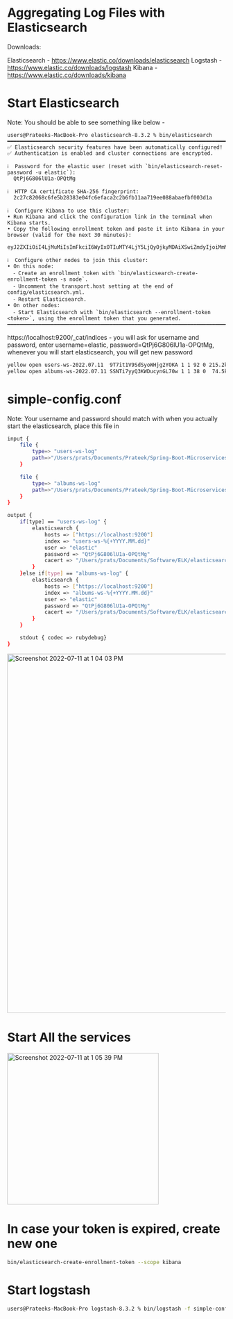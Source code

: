 # Aggregating Log Files with Elasticsearch

Downloads:

Elasticsearch - https://www.elastic.co/downloads/elasticsearch
Logstash - https://www.elastic.co/downloads/logstash
Kibana - https://www.elastic.co/downloads/kibana

# Start Elasticsearch

Note: You should be able to see something like below - 

```
users@Prateeks-MacBook-Pro elasticsearch-8.3.2 % bin/elasticsearch
━━━━━━━━━━━━━━━━━━━━━━━━━━━━━━━━━━━━━━━━━━━━━━━━━━━━━━━━━━━━━━━━━━━━━━━━━━━━━━━━━━━━━━━━━━━━━━━━━━━━━━━━━━━━━━━━━━━━━━━━━━━━━━━━━━━━━━━━━━━━━━━━━━━━━━━━━━━
✅ Elasticsearch security features have been automatically configured!
✅ Authentication is enabled and cluster connections are encrypted.

ℹ️  Password for the elastic user (reset with `bin/elasticsearch-reset-password -u elastic`):
  QtPj6G806lU1a-OPQtMg

ℹ️  HTTP CA certificate SHA-256 fingerprint:
  2c27c82068c6fe5b28383e04fc6efaca2c2b6fb11aa719ee088abaefbf003d1a

ℹ️  Configure Kibana to use this cluster:
• Run Kibana and click the configuration link in the terminal when Kibana starts.
• Copy the following enrollment token and paste it into Kibana in your browser (valid for the next 30 minutes):
  eyJ2ZXIiOiI4LjMuMiIsImFkciI6WyIxOTIuMTY4LjY5LjQyOjkyMDAiXSwiZmdyIjoiMmMyN2M4MjA2OGM2ZmU1YjI4MzgzZTA0ZmM2ZWZhY2EyYzJiNmZiMTFhYTcxOWVlMDg4YWJhZWZiZjAwM2QxYSIsImtleSI6ImRkN2w2NEVCelV3RzNzTlpNY2JSOkRQSGpIVVVkVDVhRlJYcG91MTByMmcifQ==

ℹ️  Configure other nodes to join this cluster:
• On this node:
  ⁃ Create an enrollment token with `bin/elasticsearch-create-enrollment-token -s node`.
  ⁃ Uncomment the transport.host setting at the end of config/elasticsearch.yml.
  ⁃ Restart Elasticsearch.
• On other nodes:
  ⁃ Start Elasticsearch with `bin/elasticsearch --enrollment-token <token>`, using the enrollment token that you generated.
━━━━━━━━━━━━━━━━━━━━━━━━━━━━━━━━━━━━━━━━━━━━━━━━━━━━━━━━━━━━━━━━━━━━━━━━━━━━━━━━━━━━━━━━━━━━━━━━━━━━━━━━━━━━━━━━━━━━━━━━━━━━━━━━━━━━━━━━━━━━━━━━━━━━━━━━━━━`
````

https://localhost:9200/_cat/indices - you will ask for username and password, enter username=elastic, password=QtPj6G806lU1a-OPQtMg, 
whenever you will start elasticsearch, you will get new password

```sh
yellow open users-ws-2022.07.11  9T7it1V9SdSyoWHjg2YOKA 1 1 92 0 215.2kb 215.2kb
yellow open albums-ws-2022.07.11 SSNTi7yyQ3KWDucynGL70w 1 1 38 0  74.5kb  74.5kb
```

# simple-config.conf
Note: Your username and password should match with when you actually start the elasticsearch, place this file in 

```sh
input {
	file {
		type=> "users-ws-log"
		path=>"/Users/prats/Documents/Prateek/Spring-Boot-Microservices-and-Spring-Cloud-sergey/9.8.elk-aggregation-log-files/photo-service/users-ws.log"
	}

	file {
		type=> "albums-ws-log"
		path=>"/Users/prats/Documents/Prateek/Spring-Boot-Microservices-and-Spring-Cloud-sergey/9.8.elk-aggregation-log-files/album-service/albums-ws.log"
	}
}

output {
	if[type] == "users-ws-log" {
		elasticsearch {
			hosts => ["https://localhost:9200"]
			index => "users-ws-%{+YYYY.MM.dd}"
			user => "elastic"
			password => "QtPj6G806lU1a-OPQtMg"
			cacert => "/Users/prats/Documents/Software/ELK/elasticsearch-8.3.2/config/certs/http_ca.crt" 
		}
	}else if[type] == "albums-ws-log" {
		elasticsearch {
			hosts => ["https://localhost:9200"]
			index => "albums-ws-%{+YYYY.MM.dd}"
			user => "elastic"
			password => "QtPj6G806lU1a-OPQtMg"
			cacert => "/Users/prats/Documents/Software/ELK/elasticsearch-8.3.2/config/certs/http_ca.crt" 
		}
	}

	stdout { codec => rubydebug}
}
```

<img width="827" alt="Screenshot 2022-07-11 at 1 04 03 PM" src="https://user-images.githubusercontent.com/54174687/178212187-4b5e3e93-0b3f-42d2-a742-2226e01c3862.png">

# Start All the services

<img width="349" alt="Screenshot 2022-07-11 at 1 05 39 PM" src="https://user-images.githubusercontent.com/54174687/178212417-e42e77dc-e413-4a91-ae23-8ebbaeae0db7.png">

# In case your token is expired, create new one 

```sh
bin/elasticsearch-create-enrollment-token --scope kibana
```

# Start logstash

```sh
users@Prateeks-MacBook-Pro logstash-8.3.2 % bin/logstash -f simple-config.conf
```


